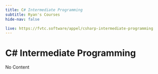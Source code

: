 ```yaml
---
title: C# Intermediate Programming
subtitle: Ryan's Courses
hide-nav: false

live: https://fvtc.software/appel/csharp-intermediate-programming
---
```


# C# Intermediate Programming

No Content